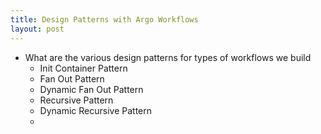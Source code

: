```yaml
---
title: Design Patterns with Argo Workflows
layout: post
---
```


- What are the various design patterns for types of workflows we build
  - Init Container Pattern
  - Fan Out Pattern
  - Dynamic Fan Out Pattern
  - Recursive Pattern
  - Dynamic Recursive Pattern
  - 